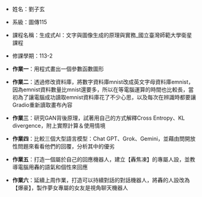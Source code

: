 + 姓名：劉子玄
- 系級：圖傳115
* 課程名稱：生成式AI：文字與圖像生成的原理與實務_國立臺灣師範大學衛星課程
+ 修課學期：113-2


+ **作業一**：用程式畫出一個參數函數圖形
+ **作業二**：透過修改資料庫，將數字資料庫mnist改成英文字母資料庫emnist，因為emnist資料數量比mnist還要多，所以在等電腦運算的時間也比較長，當初為了讓電腦成功讀取emnist資料庫花了不少心思，以及每次在辨識時都要讓Gradio重新讀取畫布內容
+ **作業三**：研究GAN背後原理，試著用自己的方式解釋Cross Entropy、KL divergence，附上實際計算＆使用情境
+ **作業四**：比較三個大型語言模型：Chat GPT、Grok、Gemini，並藉由問開放性問題來看看他們的回覆，分析其中的優劣
+ **作業五**：打造一個屬於自己的回應機器人，建立【轟焦凍】的專屬人設，並教導電腦用轟的語氣和個性來回應
+ **作業六**：延續上周作業，打造可以持續對話的對話機器人，將轟的人設改為【爆豪】，製作夢女專屬的女友是視角聊天機器人
